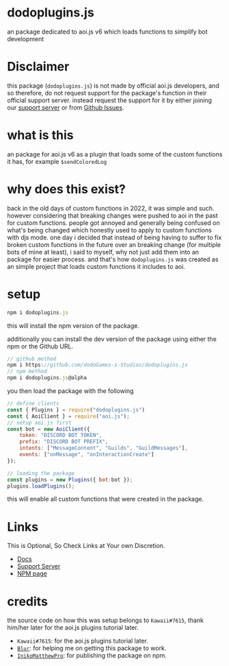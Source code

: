 # dodoplugins.js
an package dedicated to aoi.js v6 which loads functions to simplify bot development
# Disclaimer
this package (`dodoplugins.js`) is not made by official aoi.js developers, and so therefore, do not request support for the package's function in their official support server. instead request the support for it by either joining our [support server](https://discord.gg/pFwKjAaZvj) or from [Github Issues](https://github.com/dodoGames-s-Studios/dodoplugins.js/issues/new/choose).
# what is this
an package for aoi.js v6 as a plugin that loads some of the custom functions it has, for example `$sendColoredLog`
# why does this exist?
back in the old days of custom functions in 2022, it was simple and such. however considering that breaking changes were pushed to aoi in the past for custom functions. people got annoyed and generally being confused on what's being changed which honestly used to apply to custom functions with djs mode. one day i decided that instead of being having to suffer to fix broken custom functions in the future over an breaking change (for multiple bots of mine at least), i said to myself, why not just add them into an package for easier process. and that's how `dodoplugins.js` was created as an simple project that loads custom functions it includes to aoi.

# setup
```js
npm i dodoplugins.js
```
this will install the npm version of the package.

additionally you can install the dev version of the package using either the npm or the Github URL.
```js
// github method
npm i https://github.com/dodoGames-s-Studios/dodoplugins.js
// npm method
npm i dodoplugins.js@alpha
```

you then load the package with the following
```js
// define clients
const { Plugins } = require("dodoplugins.js")
const { AoiClient } = require("aoi.js");
// setup aoi.js first
const bot = new AoiClient({
    token: "DISCORD BOT TOKEN",
    prefix: "DISCORD BOT PREFIX",
    intents: ["MessageContent", "Guilds", "GuildMessages"],
    events: ["onMessage", "onInteractionCreate"]
});

// loading the package
const plugins = new Plugins({ bot:bot }); 
plugins.loadPlugins(); 
```
this will enable all custom functions that were created in the package.
# Links
This is Optional, So Check Links at Your own Discretion.
* [Docs](https://dodogames.gitbook.io/dodoplugins.js)
* [Support Server](https://discord.gg/pFwKjAaZvj)
* [NPM page](https://www.npmjs.com/package/dodoplugins.js)

# credits
the source code on how this was setup belongs to `Kawaii#7615`, thank him/her later for the aoi.js plugins tutorial later.
* `Kawaii#7615`: for the aoi.js plugins tutorial later.
* [`Blur`](https://github.com/Bumblebee-3): for helping me on getting this package to work.
* [`InikoMatthewPro`](https://github.com/InikoMatthewPro): for publishing the package on npm.

